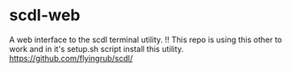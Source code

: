 # scdl-web
A web interface to the scdl terminal utility. 
!! This repo is using this other to work and in it's setup.sh script install this utility. https://github.com/flyingrub/scdl/
